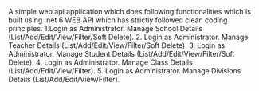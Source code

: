 A simple web api application which does following functionalities which 
is built using .net 6 WEB API which has strictly followed clean coding 
principles.
1.Login as Administrator. Manage School Details (List/Add/Edit/View/Filter/Soft Delete).
2. Login as Administrator. Manage Teacher Details (List/Add/Edit/View/Filter/Soft Delete).
3. Login as Administrator. Manage Student Details (List/Add/Edit/View/Filter/Soft Delete).
4. Login as Administrator. Manage Class Details (List/Add/Edit/View/Filter).
5. Login as Administrator. Manage Divisions Details (List/Add/Edit/View/Filter).
